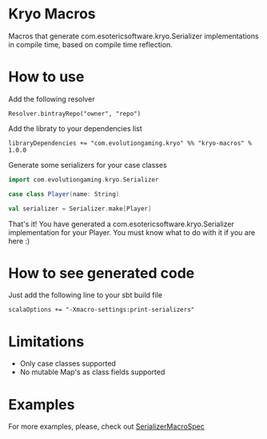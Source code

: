 Kryo Macros
===========

Macros that generate com.esotericsoftware.kryo.Serializer implementations in compile time, based on compile time reflection.

How to use
===========

Add the following resolver

    Resolver.bintrayRepo("owner", "repo")
    
Add the libraty to your dependencies list

    libraryDependencies += "com.evolutiongaming.kryo" %% "kryo-macros" % 1.0.0
    
Generate some serializers for your case classes
    
```scala
import com.evolutiongaming.kryo.Serializer

case class Player(name: String)

val serializer = Serializer.make[Player]
 ```
    
That's it! You have generated a com.esotericsoftware.kryo.Serializer implementation for your Player.
You must know what to do with it if you are here :)

How to see generated code
=========================

Just add the following line to your sbt build file 

    scalaOptions += "-Xmacro-settings:print-serializers"
    
Limitations
===========

- Only case classes supported
- No mutable Map's as class fields supported

Examples
========

For more examples, please, check out 
[SerializerMacroSpec](https://github.com/evolution-gaming/kryo-macros/tree/master/src/test/scala/com/evolutiongaming/kryo/SerializerMacroSpec.scala)
